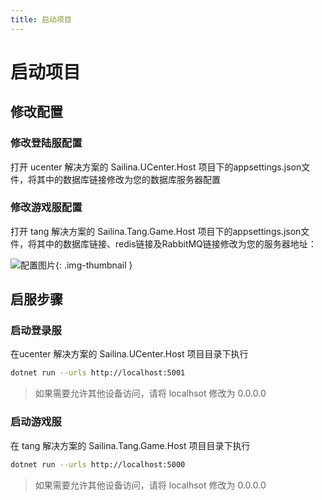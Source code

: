 ```yaml
---
title: 启动项目
---
```


# 启动项目

## 修改配置
### 修改登陆服配置

打开 ucenter 解决方案的 Sailina.UCenter.Host 项目下的appsettings.json文件，将其中的数据库链接修改为您的数据库服务器配置

### 修改游戏服配置

打开 tang 解决方案的 Sailina.Tang.Game.Host 项目下的appsettings.json文件，将其中的数据库链接、redis链接及RabbitMQ链接修改为您的服务器地址：

![配置图片]({{site.baseurl}}/assets/img/20240205104541.png){: .img-thumbnail }


## 启服步骤

### 启动登录服

在ucenter 解决方案的 Sailina.UCenter.Host 项目目录下执行 

``` bash
dotnet run --urls http://localhost:5001
 ```

> 如果需要允许其他设备访问，请将 localhsot 修改为 0.0.0.0

### 启动游戏服

在 tang 解决方案的 Sailina.Tang.Game.Host 项目目录下执行
``` bash
dotnet run --urls http://localhost:5000
```

> 如果需要允许其他设备访问，请将 localhsot 修改为 0.0.0.0
